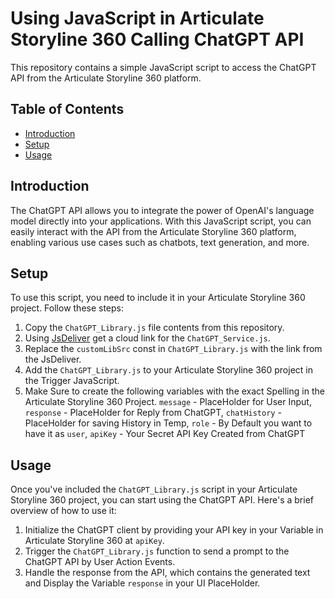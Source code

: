 # Using JavaScript in Articulate Storyline 360 Calling ChatGPT API

This repository contains a simple JavaScript script to access the ChatGPT API from the Articulate Storyline 360 platform.

## Table of Contents

- [Introduction](#introduction)
- [Setup](#setup)
- [Usage](#usage)

## Introduction

The ChatGPT API allows you to integrate the power of OpenAI's language model directly into your applications. With this JavaScript script, you can easily interact with the API from the Articulate Storyline 360 platform, enabling various use cases such as chatbots, text generation, and more.

## Setup

To use this script, you need to include it in your Articulate Storyline 360 project. Follow these steps:

1. Copy the `ChatGPT_Library.js` file contents from this repository.
2. Using [JsDeliver](https://www.jsdelivr.com/github) get a cloud link for the `ChatGPT_Service.js`.
3. Replace the `customLibSrc` const in `ChatGPT_Library.js` with the link from the JsDeliver.
4. Add the `ChatGPT_Library.js` to your Articulate Storyline 360 project in the Trigger JavaScript.
5. Make Sure to create the following variables with the exact Spelling in the Articulate Storyline 360 Project. 
   `message` - PlaceHolder for User Input,
   `response` - PlaceHolder for Reply from ChatGPT,
   `chatHistory` - PlaceHolder for saving History in Temp,
   `role` - By Default you want to have it as `user`,
   `apiKey` - Your Secret API Key Created from ChatGPT
   
## Usage

Once you've included the `ChatGPT_Library.js` script in your  Articulate Storyline 360 project, you can start using the ChatGPT API. Here's a brief overview of how to use it:

1. Initialize the ChatGPT client by providing your API key in your Variable in Articulate Storyline 360 at `apiKey`.
2. Trigger the `ChatGPT_Library.js` function to send a prompt to the ChatGPT API by User Action Events.
3. Handle the response from the API, which contains the generated text and Display the Variable `response` in your UI PlaceHolder.
